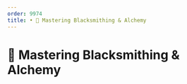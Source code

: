 ```yaml
---
order: 9974
title: • 🏅 Mastering Blacksmithing & Alchemy
---
```


# 🏅 Mastering Blacksmithing & Alchemy
